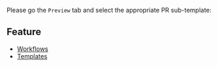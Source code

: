 Please go the `Preview` tab and select the appropriate PR sub-template:

## Feature
* [Workflows](?expand=1&template=pull_request_workflows.md)
* [Templates](?expand=1&template=pull_request_templates.md)

